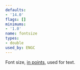 ```yaml
---
defaults:
- '14.0'
flags: []
minimums:
- '1.0'
name: fontsize
types:
- double
used_by: ENGC
---
```

Font size, [in points](#points), used for text.
